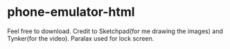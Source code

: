 # phone-emulator-html
Feel free to download. Credit to Sketchpad(for me drawing the images) and Tynker(for the video). Paralax used for lock screen.
